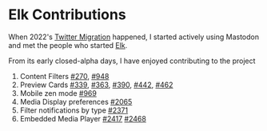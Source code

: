 # Elk Contributions

When 2022's [Twitter Migration](https://ayos.blog/obscure-services-i-use/) happened, I started actively using Mastodon and met the people who started [Elk](https://github.com/elk-zone).

From its early closed-alpha days, I have enjoyed contributing to the project
1. Content Filters [#270](https://github.com/elk-zone/elk/pull/279), [#948](https://github.com/elk-zone/elk/pull/948)
1. Preview Cards [#339](https://github.com/elk-zone/elk/pull/339), [#363](https://github.com/elk-zone/elk/pull/363), [#390](https://github.com/elk-zone/elk/pull/390), [#442](https://github.com/elk-zone/elk/pull/442), [#462](https://github.com/elk-zone/elk/pull/462)
1. Mobile zen mode [#969](https://github.com/elk-zone/elk/pull/969)
1. Media Display preferences [#2065](https://github.com/elk-zone/elk/pull/2065)
1. Filter notifications by type [#2371](https://github.com/elk-zone/elk/pull/2371)
1. Embedded Media Player [#2417](https://github.com/elk-zone/elk/pull/2417) [#2468](https://github.com/elk-zone/elk/pull/2468)
